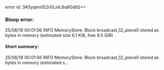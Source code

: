 error id: 3A5yqemIS2rGLmL6q6GdtQ==
### Bloop error:

25/06/18 00:01:56 INFO MemoryStore: Block broadcast_12_piece0 stored as bytes in memory (estimated size 6.1 KiB, free 4.5 GiB)
#### Short summary: 

25/06/18 00:01:56 INFO MemoryStore: Block broadcast_12_piece0 stored as bytes in memory (estimated s...